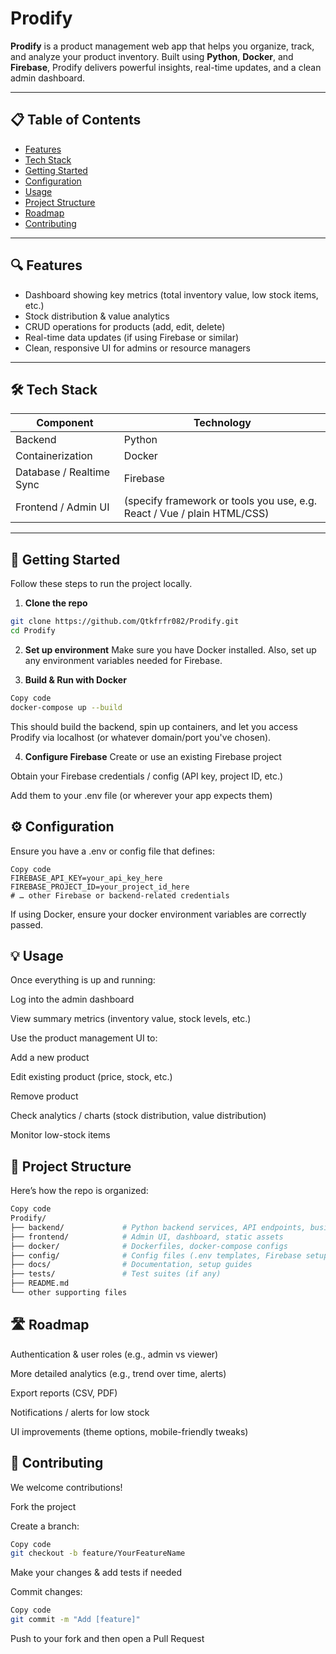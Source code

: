 # Prodify

**Prodify** is a product management web app that helps you organize, track, and analyze your product inventory. Built using **Python**, **Docker**, and **Firebase**, Prodify delivers powerful insights, real-time updates, and a clean admin dashboard.

---

## 📋 Table of Contents

- [Features](#-features)  
- [Tech Stack](#-tech-stack)  
- [Getting Started](#-getting-started)  
- [Configuration](#-configuration)  
- [Usage](#-usage)  
- [Project Structure](#-project-structure)  
- [Roadmap](#-roadmap)  
- [Contributing](#-contributing)  


---

## 🔍 Features

- Dashboard showing key metrics (total inventory value, low stock items, etc.)  
- Stock distribution & value analytics  
- CRUD operations for products (add, edit, delete)  
- Real-time data updates (if using Firebase or similar)  
- Clean, responsive UI for admins or resource managers  

---

## 🛠 Tech Stack

| Component     | Technology                |
|----------------|-----------------------------|
| Backend        | Python                     |
| Containerization | Docker                     |
| Database / Realtime Sync | Firebase                 |
| Frontend / Admin UI | (specify framework or tools you use, e.g. React / Vue / plain HTML/CSS) |

---

## 🚀 Getting Started

Follow these steps to run the project locally.

1. **Clone the repo**

```bash
git clone https://github.com/Qtkfrfr082/Prodify.git
cd Prodify
```
2. **Set up environment**
Make sure you have Docker installed. Also, set up any environment variables needed for Firebase.

3. **Build & Run with Docker**
```bash
Copy code
docker-compose up --build
```
This should build the backend, spin up containers, and let you access Prodify via localhost (or whatever domain/port you've chosen).

4. **Configure Firebase**
Create or use an existing Firebase project

Obtain your Firebase credentials / config (API key, project ID, etc.)

Add them to your .env file (or wherever your app expects them)

## ⚙️ Configuration
Ensure you have a .env or config file that defines:

```dotenv
Copy code
FIREBASE_API_KEY=your_api_key_here
FIREBASE_PROJECT_ID=your_project_id_here
# … other Firebase or backend-related credentials
```
If using Docker, ensure your docker environment variables are correctly passed.

## 💡 Usage
Once everything is up and running:

Log into the admin dashboard

View summary metrics (inventory value, stock levels, etc.)

Use the product management UI to:

Add a new product

Edit existing product (price, stock, etc.)

Remove product

Check analytics / charts (stock distribution, value distribution)

Monitor low-stock items

## 🧩 Project Structure
Here’s how the repo is organized:

```bash
Copy code
Prodify/
├── backend/             # Python backend services, API endpoints, business logic
├── frontend/            # Admin UI, dashboard, static assets
├── docker/              # Dockerfiles, docker-compose configs
├── config/              # Config files (.env templates, Firebase setup)
├── docs/                # Documentation, setup guides
├── tests/               # Test suites (if any)
├── README.md
└── other supporting files
```
## 🛣 Roadmap
Authentication & user roles (e.g., admin vs viewer)

More detailed analytics (e.g., trend over time, alerts)

Export reports (CSV, PDF)

Notifications / alerts for low stock

UI improvements (theme options, mobile-friendly tweaks)

## 🤝 Contributing
We welcome contributions!

Fork the project

Create a branch:

```bash
Copy code
git checkout -b feature/YourFeatureName
```
Make your changes & add tests if needed

Commit changes:

```bash
Copy code
git commit -m "Add [feature]"
```
Push to your fork and then open a Pull Request
